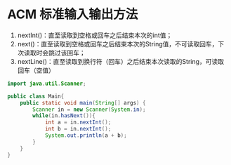 # ACM 标准输入输出方法

1. nextInt()：直至读取到空格或回车之后结束本次的int值；
2. next()：直至读取到空格或回车之后结束本次的String值，不可读取回车，下次读取时会跳过该回车；
3. nextLine()：直至读取到换行符（回车）之后结束本次读取的String，可读取回车（空值）

```java
import java.util.Scanner;

public class Main{
    public static void main(String[] args) {
        Scanner in = new Scanner(System.in);
        while(in.hasNext()){
            int a = in.nextInt();
            int b = in.nextInt();
            System.out.println(a + b);
        }
    }
}
```
